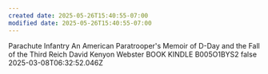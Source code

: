 ```yaml
---
created date: 2025-05-26T15:40:55-07:00
modified date: 2025-05-26T15:40:55-07:00
---
```

Parachute Infantry
An American Paratrooper's Memoir of D-Day and the Fall of the Third Reich
David Kenyon Webster
BOOK
KINDLE
B005O1BYS2
false
2025-03-08T06:32:52.046Z
